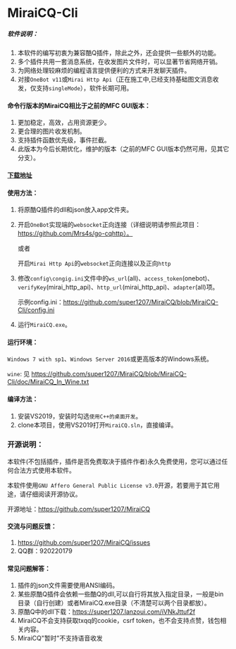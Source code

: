 MiraiCQ-Cli
==
##### 软件说明：

1. 本软件的编写初衷为兼容酷Q插件，除此之外，还会提供一些额外的功能。
2. 多个插件共用一套消息系统，在收发图片文件时，可以显著节省网络开销。
3. 为网络处理较麻烦的编程语言提供便利的方式来开发聊天插件。
4. 对接`OneBot v11`或`Mirai Http Api`（正在施工中,已经支持基础图文消息收发，仅支持`singleMode`），软件长期可用。

#### 命令行版本的MiraiCQ相比于之前的MFC GUI版本：

1. 更加稳定，高效，占用资源更少。
2. 更合理的图片收发机制。
3. 支持插件函数优先级，事件拦截。
4. 此版本为今后长期优化，维护的版本（之前的MFC GUI版本仍然可用，见其它分支）。

#### [下载地址](https://github.com/super1207/MiraiCQ/actions)

#### 使用方法：

1. 将原酷Q插件的dll和json放入app文件夹。
2. 开启`OneBot`实现端的`websocket`正向连接（详细说明请参照此项目：https://github.com/Mrs4s/go-cqhttp）。

	或者
	
	开启`Mirai Http Api`的`websocket`正向连接以及正向`http`
3. 修改`config\congig.ini`文件中的`ws_url`(all)、`access_token`(onebot)、`verifyKey`(mirai_http_api)、`http_url`(mirai_http_api)、`adapter`(all)项。

	示例config.ini：https://github.com/super1207/MiraiCQ/blob/MiraiCQ-Cli/config.ini
4. 运行`MiraiCQ.exe`。

#### 运行环境：
	
`Windows 7 with sp1`、`Windows Server 2016`或更高版本的Windows系统。

`wine`: 见 https://github.com/super1207/MiraiCQ/blob/MiraiCQ-Cli/doc/MiraiCQ_In_Wine.txt

#### 编译方法：
1. 安装VS2019，安装时勾选`使用C++的桌面开发`。
2. clone本项目，使用VS2019打开`MiraiCQ.sln`，直接编译。

### 开源说明：
本软件(不包括插件，插件是否免费取决于插件作者)永久免费使用，您可以通过任何合法方式使用本软件。

本软件使用`GNU Affero General Public License v3.0`开源，若要用于其它用途，请仔细阅读开源协议。

开源地址：https://github.com/super1207/MiraiCQ

#### 交流与问题反馈：
1. https://github.com/super1207/MiraiCQ/issues
2. QQ群：920220179

#### 常见问题解答：
1. 插件的json文件需要使用ANSI编码。
2. 某些原酷Q插件会依赖一些酷Q的dll,可以自行将其放入指定目录，一般是bin目录（自行创建）或者MiraiCQ.exe目录（不清楚可以两个目录都放）。
3. 原酷Q中的dll下载：https://super1207.lanzoui.com/iVNkJttuf2f
4. MiraiCQ不会支持获取txqq的cookie，csrf token，也不会支持点赞，钱包相关内容。
5. MiraiCQ"暂时"不支持语音收发
		
